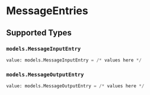 # MessageEntries


## Supported Types

### `models.MessageInputEntry`

```python
value: models.MessageInputEntry = /* values here */
```

### `models.MessageOutputEntry`

```python
value: models.MessageOutputEntry = /* values here */
```

